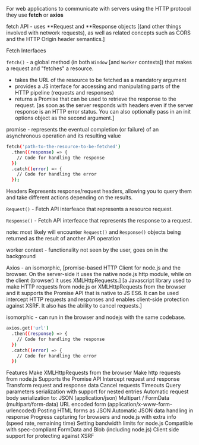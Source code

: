For web applications to communicate with servers using the HTTP protocol they use **fetch** or **axios**

fetch API -  uses **Request and **Response objects 
    [(and other things involved with network requests), as well as related concepts such as CORS and the HTTP Origin header semantics.]

Fetch Interfaces

`fetch()` - a global method (in both `Window` [and `Worker` contexts]) that makes a request and "fetches" a resource.
- takes the URL of the resource to be fetched as a mandatory argument
- provides a JS interface for accessing and manipulating parts of the HTTP pipeline (requests and responses)
- returns a Promise that can be used to retrieve the response to the request. 
     [as soon as the server responds with headers even if the server response is an HTTP error status. You can also optionally pass in an init options object as the second argument.]

promise - represents the eventual completion (or failure) of an asynchronous operation and its resulting value 

```bash
fetch('path-to-the-resource-to-be-fetched')
  .then((response) => {
    // Code for handling the response
  })
  .catch((error) => {
    // Code for handling the error
  });
```

Headers
Represents response/request headers, allowing you to query them and take different actions depending on the results.

`Request()` - Fetch API interfeace that represents a resource request. 

`Response()` - Fetch API interfeace that represents the response to a request.

  note: most likely will encounter `Request()` and `Response()` objects being returned as the result of another API operation

worker context - functionality not seen by the user, goes on in the background

Axios - an isomorphic,
    [promise-based HTTP Client for node.js and the browser. On the server-side it uses the native node.js http module, while on the client (browser) it uses XMLHttpRequests.]
    [a Javascript library used to make HTTP requests from node.js or XMLHttpRequests from the browser and it supports the Promise API that is native to JS ES6. It can be used intercept HTTP requests and responses and enables client-side protection against XSRF. It also has the ability to cancel requests.]

isomorphic - can run in the browser and nodejs with the same codebase. 

```bash
axios.get('url')
  .then((response) => {
    // Code for handling the response
  })
  .catch((error) => {
    // Code for handling the error
  })
```

Features
Make XMLHttpRequests from the browser
Make http requests from node.js
Supports the Promise API
Intercept request and response
Transform request and response data
Cancel requests
Timeouts
Query parameters serialization with support for nested entries
Automatic request body serialization to:
JSON (application/json)
Multipart / FormData (multipart/form-data)
URL encoded form (application/x-www-form-urlencoded)
Posting HTML forms as JSON
Automatic JSON data handling in response
Progress capturing for browsers and node.js with extra info (speed rate, remaining time)
Setting bandwidth limits for node.js
Compatible with spec-compliant FormData and Blob (including node.js)
Client side support for protecting against XSRF